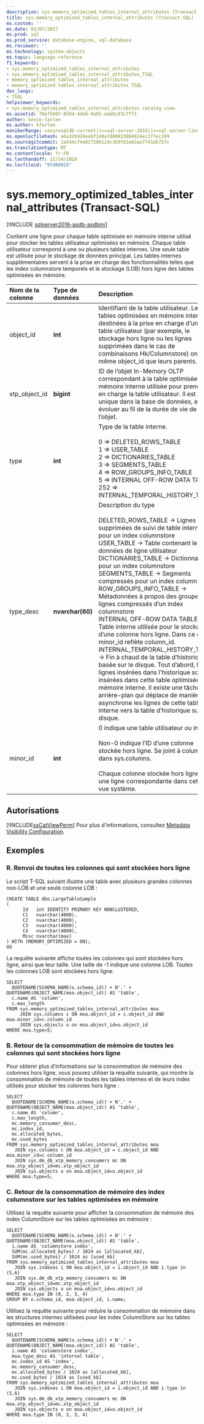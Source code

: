 ```yaml
---
description: sys.memory_optimized_tables_internal_attributes (Transact-SQL)
title: sys.memory_optimized_tables_internal_attributes (Transact-SQL) | Microsoft Docs
ms.custom: ''
ms.date: 03/07/2017
ms.prod: sql
ms.prod_service: database-engine, sql-database
ms.reviewer: ''
ms.technology: system-objects
ms.topic: language-reference
f1_keywords:
- sys.memory_optimized_tables_internal_attributes
- sys.memory_optimized_tables_internal_attributes_TSQL
- memory_optimized_tables_internal_attributes
- memory_optimized_tables_internal_attributes_TSQL
dev_langs:
- TSQL
helpviewer_keywords:
- sys.memory_optimized_tables_internal_attributes catalog view
ms.assetid: 78ef5807-0504-4de8-9a01-ede6c03c7ff1
author: kevin-farlee
ms.author: kfarlee
monikerRange: =azuresqldb-current||>=sql-server-2016||>=sql-server-linux-2017||=azuresqldb-mi-current
ms.openlocfilehash: a6a32b926eebf2e8a7d80823004824ec377ec199
ms.sourcegitcommit: 1a544cf4dd2720b124c3697d1e62ae7741db757c
ms.translationtype: MT
ms.contentlocale: fr-FR
ms.lasthandoff: 12/14/2020
ms.locfileid: "97404925"
---
```

# <a name="sysmemory_optimized_tables_internal_attributes-transact-sql"></a>sys.memory_optimized_tables_internal_attributes (Transact-SQL)

[!INCLUDE [sqlserver2016-asdb-asdbmi](../../includes/applies-to-version/sqlserver2016-asdb-asdbmi.md)]

Contient une ligne pour chaque table optimisée en mémoire interne utilisé pour stocker les tables utilisateur optimisées en mémoire. Chaque table utilisateur correspond à une ou plusieurs tables internes. Une seule table est utilisée pour le stockage de données principal. Les tables internes supplémentaires servent à la prise en charge des fonctionnalités telles que les index columnstore temporels et le stockage (LOB) hors ligne des tables optimisées en mémoire.
 
| Nom de la colonne  | Type de données  | Description |
| :------ |:----------| :-----|
|object_id  |**int**|       Identifiant de la table utilisateur. Les tables optimisées en mémoire internes destinées à la prise en charge d’une table utilisateur (par exemple, le stockage hors ligne ou les lignes supprimées dans le cas de combinaisons Hk/Columnstore) ont le même object_id que leurs parents. |
|xtp_object_id  |**bigint**|    ID de l’objet In-Memory OLTP correspondant à la table optimisée en mémoire interne utilisée pour prendre en charge la table utilisateur. Il est unique dans la base de données, et peut évoluer au fil de la durée de vie de l’objet. 
|type|  **int** |   Type de la table interne.<br/><br/> 0 => DELETED_ROWS_TABLE <br/> 1 => USER_TABLE <br/> 2 => DICTIONARIES_TABLE<br/>3 => SEGMENTS_TABLE<br/>4 => ROW_GROUPS_INFO_TABLE<br/>5 => INTERNAL OFF-ROW DATA TABLE<br/>252 => INTERNAL_TEMPORAL_HISTORY_TABLE | 
|type_desc| **nvarchar(60)**|   Description du type<br/><br/>DELETED_ROWS_TABLE -> Lignes supprimées de suivi de table interne pour un index columnstore<br/>USER_TABLE -> Table contenant les données de ligne utilisateur<br/>DICTIONARIES_TABLE -> Dictionnaires pour un index columnstore<br/>SEGMENTS_TABLE -> Segments compressés pour un index columnstore<br/>ROW_GROUPS_INFO_TABLE -> Métadonnées à propos des groupes de lignes compressés d’un index columnstore<br/>INTERNAL OFF-ROW DATA TABLE -> Table interne utilisée pour le stockage d’une colonne hors ligne. Dans ce cas, minor_id reflète column_id.<br/>INTERNAL_TEMPORAL_HISTORY_TABLE -> Fin à chaud de la table d’historique basée sur le disque. Tout d’abord, les lignes insérées dans l’historique sont insérées dans cette table optimisée en mémoire interne. Il existe une tâche en arrière-plan qui déplace de manière asynchrone les lignes de cette table interne vers la table d’historique sur disque. |
|minor_id|  **int**|    0 indique une table utilisateur ou interne<br/><br/>Non-0 indique l’ID d’une colonne stockée hors ligne. Se joint à column_id dans sys.columns.<br/><br/>Chaque colonne stockée hors ligne a une ligne correspondante dans cette vue système.|

## <a name="permissions"></a>Autorisations  
 [!INCLUDE[ssCatViewPerm](../../includes/sscatviewperm-md.md)] Pour plus d'informations, consultez [Metadata Visibility Configuration](../../relational-databases/security/metadata-visibility-configuration.md).  
  
## <a name="examples"></a>Exemples  
  
### <a name="a-returning-all-columns-that-are-stored-off-row"></a>R. Renvoi de toutes les colonnes qui sont stockées hors ligne

Le script T-SQL suivant illustre une table avec plusieurs grandes colonnes non-LOB et une seule colonne LOB :

```Transact-SQL
CREATE TABLE dbo.LargeTableSample
(
      Id   int IDENTITY PRIMARY KEY NONCLUSTERED,
      C1   nvarchar(4000),
      C2   nvarchar(4000),
      C3   nvarchar(4000),
      C4   nvarchar(4000),
      Misc nvarchar(max)
) WITH (MEMORY_OPTIMIZED = ON);
GO
```

La requête suivante affiche toutes les colonnes qui sont stockées hors ligne, ainsi que leur taille. Une taille de -1 indique une colonne LOB. Toutes les colonnes LOB sont stockées hors ligne.

```Transact-SQL
SELECT 
  QUOTENAME(SCHEMA_NAME(o.schema_id)) + N'.' + QUOTENAME(OBJECT_NAME(moa.object_id)) AS 'table', 
  c.name AS 'column', 
  c.max_length
FROM sys.memory_optimized_tables_internal_attributes moa
     JOIN sys.columns c ON moa.object_id = c.object_id AND moa.minor_id=c.column_id
     JOIN sys.objects o on moa.object_id=o.object_id 
WHERE moa.type=5;
```

### <a name="b-returning-memory-consumption-of-all-columns-that-are-stored-off-row"></a>B. Retour de la consommation de mémoire de toutes les colonnes qui sont stockées hors ligne

Pour obtenir plus d’informations sur la consommation de mémoire des colonnes hors ligne, vous pouvez utiliser la requête suivante, qui montre la consommation de mémoire de toutes les tables internes et de leurs index utilisés pour stocker les colonnes hors ligne :

```Transact-SQL
SELECT
  QUOTENAME(SCHEMA_NAME(o.schema_id)) + N'.' + QUOTENAME(OBJECT_NAME(moa.object_id)) AS 'table',
  c.name AS 'column',
  c.max_length,
  mc.memory_consumer_desc,
  mc.index_id,
  mc.allocated_bytes,
  mc.used_bytes
FROM sys.memory_optimized_tables_internal_attributes moa
   JOIN sys.columns c ON moa.object_id = c.object_id AND moa.minor_id=c.column_id
   JOIN sys.dm_db_xtp_memory_consumers mc ON moa.xtp_object_id=mc.xtp_object_id
   JOIN sys.objects o on moa.object_id=o.object_id 
WHERE moa.type=5;
```

### <a name="c-returning-memory-consumption-of-columnstore-indexes-on-memory-optimized-tables"></a>C. Retour de la consommation de mémoire des index columnstore sur les tables optimisées en mémoire

Utilisez la requête suivante pour afficher la consommation de mémoire des index ColumnStore sur les tables optimisées en mémoire :

```Transact-SQL
SELECT
  QUOTENAME(SCHEMA_NAME(o.schema_id)) + N'.' + QUOTENAME(OBJECT_NAME(moa.object_id)) AS 'table',
  i.name AS 'columnstore index',
  SUM(mc.allocated_bytes) / 1024 as [allocated_kb],
  SUM(mc.used_bytes) / 1024 as [used_kb]
FROM sys.memory_optimized_tables_internal_attributes moa
   JOIN sys.indexes i ON moa.object_id = i.object_id AND i.type in (5,6)
   JOIN sys.dm_db_xtp_memory_consumers mc ON moa.xtp_object_id=mc.xtp_object_id
   JOIN sys.objects o on moa.object_id=o.object_id
WHERE moa.type IN (0, 2, 3, 4)
GROUP BY o.schema_id, moa.object_id, i.name;
```

Utilisez la requête suivante pour réduire la consommation de mémoire dans les structures internes utilisées pour les index ColumnStore sur les tables optimisées en mémoire :

```Transact-SQL
SELECT
  QUOTENAME(SCHEMA_NAME(o.schema_id)) + N'.' + QUOTENAME(OBJECT_NAME(moa.object_id)) AS 'table',
  i.name AS 'columnstore index',
  moa.type_desc AS 'internal table',
  mc.index_id AS 'index',
  mc.memory_consumer_desc,
  mc.allocated_bytes / 1024 as [allocated_kb],
  mc.used_bytes / 1024 as [used_kb]
FROM sys.memory_optimized_tables_internal_attributes moa
   JOIN sys.indexes i ON moa.object_id = i.object_id AND i.type in (5,6)
   JOIN sys.dm_db_xtp_memory_consumers mc ON moa.xtp_object_id=mc.xtp_object_id
   JOIN sys.objects o on moa.object_id=o.object_id
WHERE moa.type IN (0, 2, 3, 4)
```


